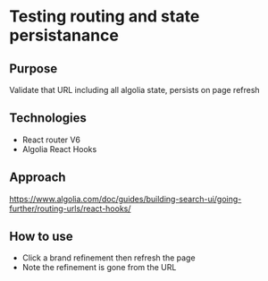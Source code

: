 # Testing routing and state persistanance

## Purpose

Validate that URL including all algolia state, persists on page refresh

## Technologies

- React router V6
- Algolia React Hooks

## Approach

https://www.algolia.com/doc/guides/building-search-ui/going-further/routing-urls/react-hooks/

## How to use

- Click a brand refinement then refresh the page
- Note the refinement is gone from the URL
